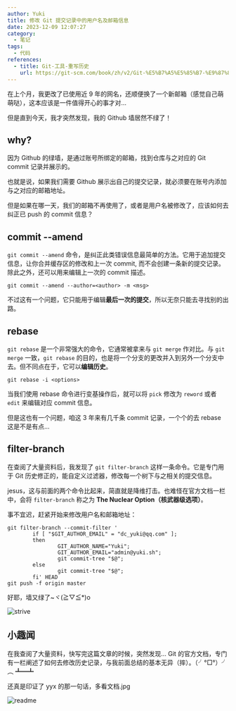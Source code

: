 ```yaml
---
author: Yuki
title: 修改 Git 提交记录中的用户名及邮箱信息
date: 2023-12-09 12:07:27
category:
  - 笔记
tags:
  - 代码
references:
  - title: Git-工具-重写历史
    url: https://git-scm.com/book/zh/v2/Git-%E5%B7%A5%E5%85%B7-%E9%87%8D%E5%86%99%E5%8E%86%E5%8F%B2
---
```


在上个月，我更改了已使用近 9 年的网名，还顺便换了一个新邮箱（感觉自己萌萌哒），这本应该是一件值得开心的事才对...

但是直到今天，我才突然发现，我的 Github 墙居然不绿了！

<!-- more -->

## why?

因为 Github 的绿墙，是通过账号所绑定的邮箱，找到仓库与之对应的 Git commit 记录并展示的。

也就是说，如果我们需要 Github 展示出自己的提交记录，就必须要在账号内添加与之对应的邮箱地址。

但是如果在哪一天，我们的邮箱不再使用了，或者是用户名被修改了，应该如何去纠正已 push 的 commit 信息？

## commit --amend

`git commit --amend` 命令，是纠正此类错误信息最简单的方法。它用于追加提交信息，让你合并缓存区的修改和上一次 commit, 而不会创建一条新的提交记录。除此之外，还可以用来编辑上一次的 commit 描述。

```shell
git commit --amend --author=<author> -m <msg>
```

不过这有一个问题，它只能用于编辑**最后一次的提交**，所以无奈只能去寻找别的出路。

## rebase

`git rebase` 是一个非常强大的命令，它通常被拿来与 `git merge` 作对比。与 `git merge` 一致，`git rebase` 的目的，也是将一个分支的更改并入到另外一个分支中去。但不同点在于，它可以**编辑历史**。

```shell
git rebase -i <options>
```

当我们使用 rebase 命令进行变基操作后，就可以将 `pick` 修改为 `reword` 或者 `edit` 来编辑对应 commit 信息。

但是这也有一个问题，咱这 3 年来有几千条 commit 记录，一个个的去 rebase 这是不是有点...

## filter-branch

在查阅了大量资料后，我发现了 `git filter-branch` 这样一条命令。它是专门用于 Git 历史修正的，能自定义过滤器，修改每一个树下与之相关的提交信息。

jesus，这与前面的两个命令比起来，简直就是降维打击。也难怪在官方文档一栏中，会将 `filter-branch` 称之为 **The Nuclear Option（核武器级选项）**。

事不宜迟，赶紧开始来修改用户名和邮箱地址：

```shell
git filter-branch --commit-filter '
        if [ "$GIT_AUTHOR_EMAIL" = "dc_yuki@qq.com" ];
        then
                GIT_AUTHOR_NAME="Yuki";
                GIT_AUTHOR_EMAIL="admin@yuki.sh";
                git commit-tree "$@";
        else
                git commit-tree "$@";
        fi' HEAD
git push -f origin master
```

好耶，墙又绿了~ヾ(≧▽≦\*)o

![strive](strive.png)

## 小趣闻

在我查阅了大量资料，快写完这篇文章的时候，突然发现... Git 的官方文档，专门有一栏阐述了如何去修改历史记录，与我前面总结的基本无异（摔）。（╯°□°）╯︵ ┻━┻

还真是印证了 yyx 的那一句话，多看文档.jpg

![readme](readme.png)
